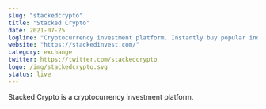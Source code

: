 ```yaml
---
slug: "stackedcrypto"
title: "Stacked Crypto"
date: 2021-07-25
logline: "Cryptocurrency investment platform. Instantly buy popular indices, manage your portfolio, and access trading algorithms."
website: "https://stackedinvest.com/"
category: exchange
twitter: https://twitter.com/stackedcrypto
logo: /img/stackedcrypto.svg
status: live
---
```


Stacked Crypto is a cryptocurrency investment platform.
